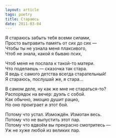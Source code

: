 ```yaml
---
layout: article
tags: poetry
title: Стараюсь
date: 2011-03-04
---
```


Я стараюсь забыть тебя всеми силами,<br>
Просто вытравить память от сих до сих —<br>
Чтобы ты не узнала меня плаксивого,<br>
Чтоб не знала, какой я бываю псих,<br>

Чтоб меня не послала к такой-то матери.<br>
Что поделаешь — сказочка так стара.<br>
Я ведь с самого детства всегда старательный!<br>
Я стараюсь, послушай же, я стара...<br>

В самом деле, ну как же мне не стараться-то?<br>
Распорядок на вечер: дуэль с собой.<br>
Как обычно, эмоцио душит рацио,<br>
Но оно проиграет и этот бой.<br>

Потому что устал. Измождён. Измотан весь.<br>
Потому что не выпустить этот пар.<br>
Потому что вдвоём вы прекрасно смотритесь —<br>
Уж не хуже любой из великих пар.
